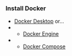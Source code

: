 ### Install Docker
- [Docker Desktop](https://www.docker.com/products/docker-desktop/) or...
- - [Docker Engine](https://docs.docker.com/engine/install/)
- - [Docker Compose](https://docs.docker.com/compose/install/)
